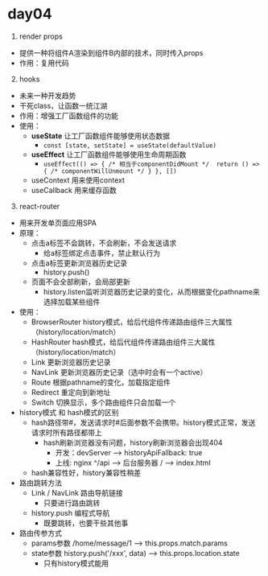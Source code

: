 # day04
1. render props
- 提供一种将组件A渲染到组件B内部的技术，同时传入props
- 作用：复用代码

2. hooks
- 未来一种开发趋势
- 干死class，让函数一统江湖
- 作用：增强工厂函数组件的功能
- 使用：
  - **useState** 让工厂函数组件能够使用状态数据
    - `const [state, setState] = useState(defaultValue)`
  - **useEffect** 让工厂函数组件能够使用生命周期函数
    - `useEffect(() => { /* 相当于componentDidMount */  return () => { /* componentWillUnmount */ } }, [])`
  - useContext 用来使用context
  - useCallback 用来缓存函数

3. react-router
- 用来开发单页面应用SPA
- 原理：
  - 点击a标签不会跳转，不会刷新，不会发送请求
    - 给a标签绑定点击事件，禁止默认行为   
  - 点击a标签更新浏览器历史记录
    - history.push()
  - 页面不会全部刷新，会局部更新
    - history.listen监听浏览器历史记录的变化，从而根据变化pathname来选择加载某些组件
- 使用：
  - BrowserRouter history模式，给后代组件传递路由组件三大属性（history/location/match）
  - HashRouter hash模式，给后代组件传递路由组件三大属性（history/location/match）
  - Link 更新浏览器历史记录
  - NavLink 更新浏览器历史记录（选中时会有一个active）
  - Route 根据pathname的变化，加载指定组件
  - Redirect 重定向到新地址
  - Switch 切换显示，多个路由组件只会加载一个   
- history模式 和 hash模式的区别
  - hash路径带#，发送请求时#后面参数不会携带。history模式正常，发送请求时所有路径都带上
    - hash刷新浏览器没有问题，history刷新浏览器会出现404
      - 开发：devServer --> historyApiFallback: true
      - 上线: nginx  ^/api --> 后台服务器   / --> index.html
  - hash兼容性好，history兼容性稍差
- 路由跳转方法
  - Link / NavLink 路由导航链接
    - 只要进行路由跳转
  - history.push 编程式导航
    - 既要跳转，也要干些其他事
- 路由传参方式
  - params参数 /home/message/1 --> this.props.match.params
  - state参数 history.push('/xxx', data) --> this.props.location.state
    - 只有history模式能用

